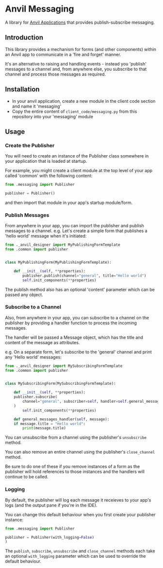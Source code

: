 # Anvil Messaging
A library for [Anvil Applications](https://anvil.works) that provides publish-subscribe
messaging.

## Introduction
This library provides a mechanism for forms (and other components) within an Anvil app
to communicate in a 'fire and forget' manner.

It's an alternative to raising and handling events - instead you 'publish' messages to
a channel and, from anywhere else, you subscribe to that channel and process those
messages as required.

## Installation

  * In your anvil application, create a new module in the client code section and name it 'messaging'
  * Copy the entire content of `client_code/messaging.py` from this repository into your 'messaging' module

## Usage

### Create the Publisher
You will need to create an instance of the Publisher class somewhere in your application
that is loaded at startup.

For example, you might create a client module at the top level of your app called 'common'
with the following content:

```python
from .messaging import Publisher

publisher = Publisher()
```

and then import that module in your app's startup module/form.

### Publish Messages
From anywhere in your app, you can import the publisher and publish messages to a channel.
e.g. Let's create a simple form that publishes a 'hello world' message when it's initiated:

```python
from ._anvil_designer import MyPublishingFormTemplate
from .common import publisher


class MyPublishingForm(MyPublishingFormTemplate):

    def __init__(self, **properties):
        publisher.publish(channel="general", title="Hello world")
        self.init_components(**properties)
```

The publish method also has an optional 'content' parameter which can be passed any object.

### Subscribe to a Channel
Also, from anywhere in your app, you can subscribe to a channel on the publisher by
providing a handler function to process the incoming messages.

The handler will be passed a Message object, which has the title and content of the
message as attributes.

e.g. On a separate form, let's subscribe to the 'general' channel and print any 'Hello
world' messages:

```python
from ._anvil_designer import MySubscribingFormTemplate
from .common import publisher


class MySubscribingForm(MySubscribingFormTemplate):
    
    def __init__(self, **properties):
	publisher.subscribe(
	    channel="general", subscriber=self, handler=self.general_messages_handler
	)
        self.init_components(**properties)

    def general_messages_handler(self, message):
	if message.title = "Hello world":
	    print(message.title)
```

You can unsubscribe from a channel using the publisher's `unsubscribe` method. 

You can also remove an entire channel using the publisher's `close_channel` method.

Be sure to do one of these if you remove instances
of a form as the publisher will hold references to those instances and the handlers will
continue to be called.

### Logging
By default, the publisher will log each message it receieves to your app's logs (and
the output pane if you're in the IDE). 

You can change this default behaviour when you first create your publisher instance:


```python
from .messaging import Publisher

publisher = Publisher(with_logging=False)
)
```

The `publish`, `subscribe`, `unsubscribe` and `close_channel` methods each take an 
optional `with_logging` parameter which can be used to override the default behaviour.
